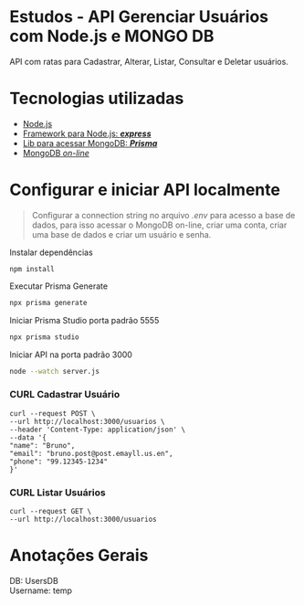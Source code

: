 # Estudos - API Gerenciar Usuários com Node.js e MONGO DB

API com ratas para Cadastrar, Alterar, Listar, Consultar e Deletar usuários.

# Tecnologias utilizadas

- [Node.js](https://nodejs.org/pt)
- [Framework para Node.js: ***express***](https://www.npmjs.com/package/express)
- [Lib para acessar MongoDB: ***Prisma***](https://www.prisma.io/docs/getting-started/setup-prisma/start-from-scratch/mongodb-node-mongodb)
- [MongoDB _on-line_](https://account.mongodb.com/account/login)

# Configurar e iniciar API localmente

> Configurar a connection string no arquivo _.env_ para acesso a  base de dados, para isso acessar o MongoDB on-line, criar uma conta, criar uma base de dados e criar um usuário e senha.

Instalar dependências

````
npm install
````

Executar Prisma Generate

````bash
npx prisma generate 
````

Iniciar Prisma Studio porta padrão 5555

````bash
npx prisma studio
````

Iniciar API na porta padrão 3000

````bash
node --watch server.js
````

### CURL Cadastrar Usuário

````curl
curl --request POST \
--url http://localhost:3000/usuarios \
--header 'Content-Type: application/json' \
--data '{
"name": "Bruno",
"email": "bruno.post@post.emayll.us.en",
"phone": "99.12345-1234"
}'
````

### CURL Listar Usuários

````curl
curl --request GET \
--url http://localhost:3000/usuarios
````

# Anotações Gerais

DB: UsersDB  
Username: temp  

